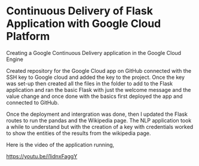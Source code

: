 # Continuous Delivery of Flask Application with Google Cloud Platform

Creating a Google Continuous Delivery application in the Google Cloud Engine

Created repository for the Google Cloud app on GitHub connected with the SSH key to Google cloud and added the key to the project.
Once the key was set-up then created all the files in the folder to add to the Flask application and ran the basic Flask with just the welcome message and the value change and once done with the basics first deployed the app and connected to GitHub.

Once the deployment and intergration was done, then I updated the Flask routes to run the pandas and the Wikipedia page. The NLP application took a while to understand but with the creation of a key with credentials worked to show the entities of the results from the wikipedia page.

Here is the video of the application running,

https://youtu.be/i1idnxFaggY
